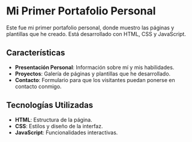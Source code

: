 # Mi Primer Portafolio Personal

Este fue mi primer portafolio personal, donde muestro las páginas y plantillas que he creado. Está desarrollado con HTML, CSS y JavaScript.

## Características

- **Presentación Personal**: Información sobre mí y mis habilidades.
- **Proyectos**: Galería de páginas y plantillas que he desarrollado.
- **Contacto**: Formulario para que los visitantes puedan ponerse en contacto conmigo.

## Tecnologías Utilizadas

- **HTML**: Estructura de la página.
- **CSS**: Estilos y diseño de la interfaz.
- **JavaScript**: Funcionalidades interactivas.
